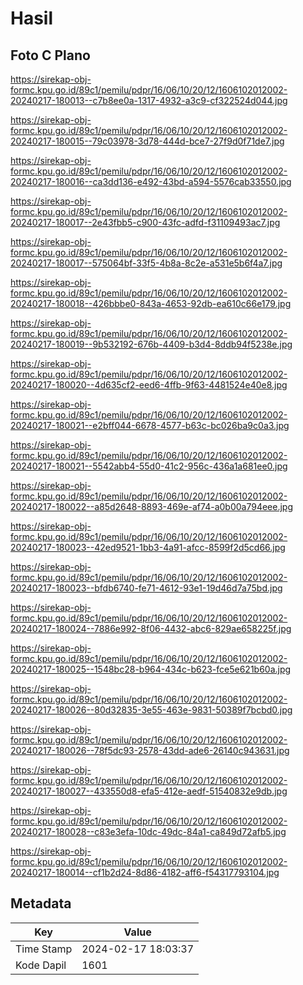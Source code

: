 # Hasil

## Foto C Plano

https://sirekap-obj-formc.kpu.go.id/89c1/pemilu/pdpr/16/06/10/20/12/1606102012002-20240217-180013--c7b8ee0a-1317-4932-a3c9-cf322524d044.jpg

https://sirekap-obj-formc.kpu.go.id/89c1/pemilu/pdpr/16/06/10/20/12/1606102012002-20240217-180015--79c03978-3d78-444d-bce7-27f9d0f71de7.jpg

https://sirekap-obj-formc.kpu.go.id/89c1/pemilu/pdpr/16/06/10/20/12/1606102012002-20240217-180016--ca3dd136-e492-43bd-a594-5576cab33550.jpg

https://sirekap-obj-formc.kpu.go.id/89c1/pemilu/pdpr/16/06/10/20/12/1606102012002-20240217-180017--2e43fbb5-c900-43fc-adfd-f31109493ac7.jpg

https://sirekap-obj-formc.kpu.go.id/89c1/pemilu/pdpr/16/06/10/20/12/1606102012002-20240217-180017--575064bf-33f5-4b8a-8c2e-a531e5b6f4a7.jpg

https://sirekap-obj-formc.kpu.go.id/89c1/pemilu/pdpr/16/06/10/20/12/1606102012002-20240217-180018--426bbbe0-843a-4653-92db-ea610c66e179.jpg

https://sirekap-obj-formc.kpu.go.id/89c1/pemilu/pdpr/16/06/10/20/12/1606102012002-20240217-180019--9b532192-676b-4409-b3d4-8ddb94f5238e.jpg

https://sirekap-obj-formc.kpu.go.id/89c1/pemilu/pdpr/16/06/10/20/12/1606102012002-20240217-180020--4d635cf2-eed6-4ffb-9f63-4481524e40e8.jpg

https://sirekap-obj-formc.kpu.go.id/89c1/pemilu/pdpr/16/06/10/20/12/1606102012002-20240217-180021--e2bff044-6678-4577-b63c-bc026ba9c0a3.jpg

https://sirekap-obj-formc.kpu.go.id/89c1/pemilu/pdpr/16/06/10/20/12/1606102012002-20240217-180021--5542abb4-55d0-41c2-956c-436a1a681ee0.jpg

https://sirekap-obj-formc.kpu.go.id/89c1/pemilu/pdpr/16/06/10/20/12/1606102012002-20240217-180022--a85d2648-8893-469e-af74-a0b00a794eee.jpg

https://sirekap-obj-formc.kpu.go.id/89c1/pemilu/pdpr/16/06/10/20/12/1606102012002-20240217-180023--42ed9521-1bb3-4a91-afcc-8599f2d5cd66.jpg

https://sirekap-obj-formc.kpu.go.id/89c1/pemilu/pdpr/16/06/10/20/12/1606102012002-20240217-180023--bfdb6740-fe71-4612-93e1-19d46d7a75bd.jpg

https://sirekap-obj-formc.kpu.go.id/89c1/pemilu/pdpr/16/06/10/20/12/1606102012002-20240217-180024--7886e992-8f06-4432-abc6-829ae658225f.jpg

https://sirekap-obj-formc.kpu.go.id/89c1/pemilu/pdpr/16/06/10/20/12/1606102012002-20240217-180025--1548bc28-b964-434c-b623-fce5e621b60a.jpg

https://sirekap-obj-formc.kpu.go.id/89c1/pemilu/pdpr/16/06/10/20/12/1606102012002-20240217-180026--80d32835-3e55-463e-9831-50389f7bcbd0.jpg

https://sirekap-obj-formc.kpu.go.id/89c1/pemilu/pdpr/16/06/10/20/12/1606102012002-20240217-180026--78f5dc93-2578-43dd-ade6-26140c943631.jpg

https://sirekap-obj-formc.kpu.go.id/89c1/pemilu/pdpr/16/06/10/20/12/1606102012002-20240217-180027--433550d8-efa5-412e-aedf-51540832e9db.jpg

https://sirekap-obj-formc.kpu.go.id/89c1/pemilu/pdpr/16/06/10/20/12/1606102012002-20240217-180028--c83e3efa-10dc-49dc-84a1-ca849d72afb5.jpg

https://sirekap-obj-formc.kpu.go.id/89c1/pemilu/pdpr/16/06/10/20/12/1606102012002-20240217-180014--cf1b2d24-8d86-4182-aff6-f54317793104.jpg


## Metadata

| Key        | Value               |
| ---------- | ------------------- |
| Time Stamp | 2024-02-17 18:03:37 |
| Kode Dapil | 1601                |



